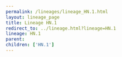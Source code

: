 ```yaml
---
permalink: /lineages/lineage_HN.1.html
layout: lineage_page
title: Lineage HN.1
redirect_to: ../lineage.html?lineage=HN.1
lineage: HN.1
parent: 
children: ['HN.1']
---
```

